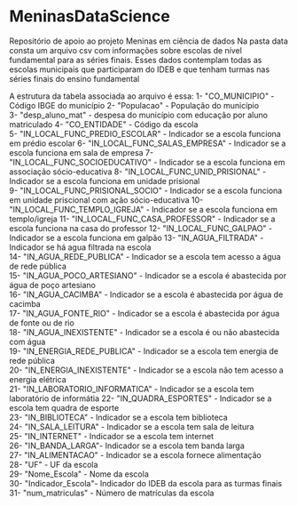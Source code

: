 # MeninasDataScience

Repositório de apoio ao projeto Meninas em ciência de dados
Na pasta data consta um arquivo csv com informações sobre escolas de nível fundamental para as séries finais. Esses dados contemplam todas as escolas municipais que participaram do IDEB e que tenham turmas nas séries finais do ensino fundamental

A estrutura da tabela associada ao arquivo é essa:
 1-  "CO_MUNICIPIO" - Código IBGE do município
 2-  "Populacao" - População do município                    
 3-  "desp_aluno_mat" - despesa do município com educação por aluno matriculado 
 4-  "CO_ENTIDADE" - Código da escola                  
 5-  "IN_LOCAL_FUNC_PREDIO_ESCOLAR" - Indicador se a escola funciona em prédio escolar 
 6- "IN_LOCAL_FUNC_SALAS_EMPRESA"  - Indicador se a escola funciona em sala de empresa
 7-  "IN_LOCAL_FUNC_SOCIOEDUCATIVO"  - Indicador se a escola funciona em associação sócio-educativa
 8- "IN_LOCAL_FUNC_UNID_PRISIONAL" - Indicador se a escola funciona em unidade prisional  
 9- "IN_LOCAL_FUNC_PRISIONAL_SOCIO" - Indicador se a escola funciona em unidade priscional com ação sócio-educativa
10- "IN_LOCAL_FUNC_TEMPLO_IGREJA"   - Indicador se a escola funciona em templo/igreja 
11- "IN_LOCAL_FUNC_CASA_PROFESSOR"  - Indicador se a escola funciona na casa do professor 
12-  "IN_LOCAL_FUNC_GALPAO"         - Indicador se a escola funciona em galpão
13- "IN_AGUA_FILTRADA"  - Indicador se há agua filtrada na escola            
14- "IN_AGUA_REDE_PUBLICA" - Indicador se a escola tem acesso a água de rede pública         
15- "IN_AGUA_POCO_ARTESIANO" - Indicador se a escola é abastecida por água de poço artesiano      
16- "IN_AGUA_CACIMBA" - Indicador se a escola é abastecida por água de cacimba              
17- "IN_AGUA_FONTE_RIO" - Indicador se a escola é abastecida por água de fonte ou de rio              
18- "IN_AGUA_INEXISTENTE" - Indicador se a escola é ou não abastecida com água         
19- "IN_ENERGIA_REDE_PUBLICA" - Indicador se a escola tem energia de rede pública       
20- "IN_ENERGIA_INEXISTENTE" - Indicador se a escola não tem acesso a energia elétrica       
21- "IN_LABORATORIO_INFORMATICA" - Indicador se a escola tem laboratório de informátia
22- "IN_QUADRA_ESPORTES" - Indicador se a escola tem quadra de esporte           
23- "IN_BIBLIOTECA" - Indicador se a escola tem biblioteca                
24- "IN_SALA_LEITURA" - Indicador se a escola tem sala de leitura              
25- "IN_INTERNET" - Indicador se a escola tem internet                  
26- "IN_BANDA_LARGA"- Indicador se a escola tem banda larga                
27- "IN_ALIMENTACAO" - Indicador se a escola fornece alimentação              
28- "UF" - UF da escola                           
29- "Nome_Escola" - Nome da escola                  
30- "Indicador_Escola"- Indicador do IDEB da escola para as turmas finais             
31- "num_matriculas" - Número de matrículas da escola
